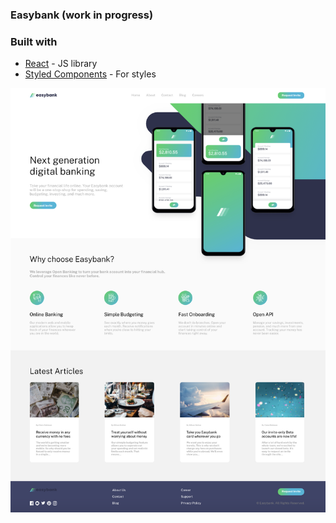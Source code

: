 ### Easybank **(work in progress)**

### Built with

- [React](https://reactjs.org/) - JS library
- [Styled Components](https://styled-components.com/) - For styles

!["easybank"](https://github.com/johncabang/react-easybank/blob/main/docs/react-easybank-sceenshot-desktop-fullpage-001.png?raw=true)
